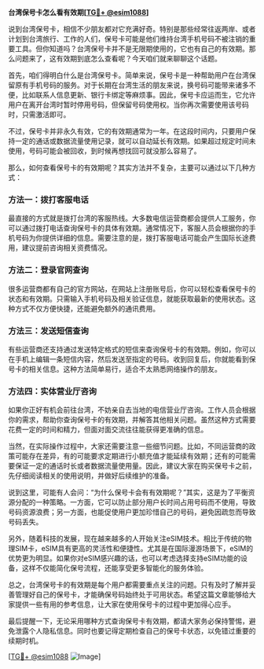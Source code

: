 **台湾保号卡怎么看有效期[[TG💪+ @esim1088](https://t.me/s/esim1088)]**

说到台湾保号卡，相信不少朋友都对它充满好奇。特别是那些经常往返两岸、或者计划到台湾旅行、工作的人们，保号卡可能是他们维持台湾手机号码不被注销的重要工具。但你知道吗？台湾保号卡并不是无限期使用的，它也有自己的有效期。那么问题来了，这有效期到底怎么查看呢？今天咱们就来聊聊这个话题。

首先，咱们得明白什么是台湾保号卡。简单来说，保号卡是一种帮助用户在台湾保留原有手机号码的服务。对于长期在台湾生活的朋友来说，换号码可能带来诸多不便，比如联系人信息更新、银行卡绑定等麻烦事。因此，保号卡应运而生，它允许用户在离开台湾时暂时停用号码，但保留号码使用权。当你再次需要使用该号码时，只需激活即可。

不过，保号卡并非永久有效，它的有效期通常为一年。在这段时间内，只要用户保持一定的通话或数据流量使用记录，就可以自动延长有效期。如果超过规定时间未使用，号码可能会被回收，到时候再想找回可就没那么容易了。

那么，如何查看保号卡的有效期呢？其实方法并不复杂，主要可以通过以下几种方式：

### 方法一：拨打客服电话

最直接的方式就是拨打台湾的客服热线。大多数电信运营商都会提供人工服务，你可以通过拨打电话查询保号卡的具体有效期。通常情况下，客服人员会根据你的手机号码为你提供详细的信息。需要注意的是，拨打客服电话可能会产生国际长途费用，建议提前咨询相关资费情况。

### 方法二：登录官网查询

很多运营商都有自己的官方网站，在网站上注册账号后，你可以轻松查看保号卡的状态和有效期。只需输入手机号码及相关验证信息，就能获取最新的使用状态。这种方式不仅方便快捷，还能避免额外的通讯费用。

### 方法三：发送短信查询

有些运营商还支持通过发送特定格式的短信来查询保号卡的有效期。例如，你可以在手机上编辑一条短信内容，然后发送至指定的号码。收到回复后，你就能看到保号卡的相关信息。这种方法简单易行，适合不太熟悉网络操作的朋友。

### 方法四：实体营业厅咨询

如果你正好有机会前往台湾，不妨亲自去当地的电信营业厅咨询。工作人员会根据你的需求，帮助你查询保号卡的有效期，并解答其他相关问题。虽然这种方式需要花费一定的时间和精力，但面对面交流往往能获得更准确的信息。

当然，在实际操作过程中，大家还需要注意一些细节问题。比如，不同运营商的政策可能存在差异，有的可能要求定期进行小额充值才能延续有效期；还有的可能需要保证一定的通话时长或者数据流量使用量。因此，建议大家在购买保号卡之前，先仔细阅读相关的使用说明，并做好后续维护的准备。

说到这里，可能有人会问：“为什么保号卡会有有效期呢？”其实，这是为了平衡资源分配的一种策略。一方面，它可以防止部分用户长时间占用号码而不使用，导致号码资源浪费；另一方面，也能促使用户更加珍惜自己的号码，避免因疏忽而导致号码丢失。

另外，随着科技的发展，现在越来越多的人开始关注eSIM技术。相比于传统的物理SIM卡，eSIM具有更高的灵活性和便捷性。尤其是在国际漫游场景下，eSIM的优势更为明显。如果你对eSIM感兴趣的话，也可以考虑选择支持eSIM功能的设备，这样不仅能简化保号流程，还能享受更多智能化的服务体验。

总之，台湾保号卡的有效期是每个用户都需要重点关注的问题。只有及时了解并妥善管理好自己的保号卡，才能确保号码始终处于可用状态。希望这篇文章能够给大家提供一些有用的参考信息，让大家在使用保号卡的过程中更加得心应手。

最后提醒一下，无论采用哪种方式查询保号卡有效期，都请大家务必保持警惕，避免泄露个人隐私信息。同时也要记得定期检查自己的保号卡状态，以免错过重要的续期时机。

[[TG💪+ @esim1088](https://t.me/s/esim1088) ![Image](https://i.postimg.cc/4NQfJmqS/Snipaste-2025-05-13-00-14-12.png)]